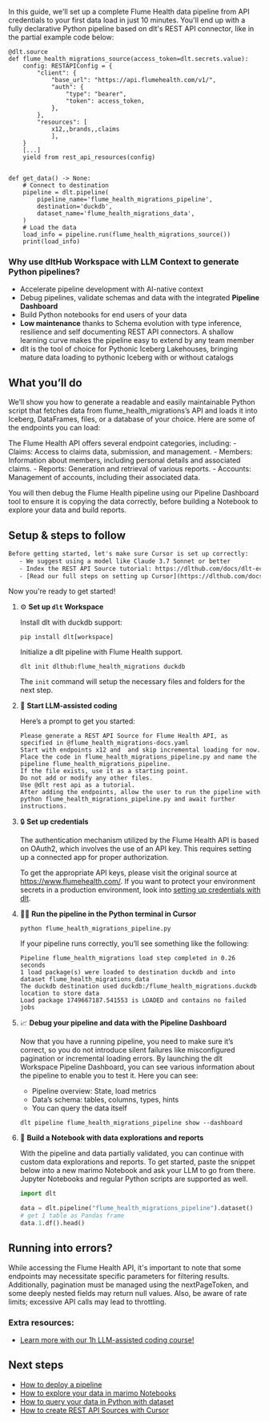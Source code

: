 In this guide, we'll set up a complete Flume Health data pipeline from API credentials to your first data load in just 10 minutes. You'll end up with a fully declarative Python pipeline based on dlt's REST API connector, like in the partial example code below:

```python-outcome
@dlt.source
def flume_health_migrations_source(access_token=dlt.secrets.value):
    config: RESTAPIConfig = {
        "client": {
            "base_url": "https://api.flumehealth.com/v1/",
            "auth": {
                "type": "bearer",
                "token": access_token,
            },
        },
        "resources": [
            x12,,brands,,claims
            ],
    }
    [...]
    yield from rest_api_resources(config)


def get_data() -> None:
    # Connect to destination
    pipeline = dlt.pipeline(
        pipeline_name='flume_health_migrations_pipeline',
        destination='duckdb',
        dataset_name='flume_health_migrations_data', 
    )
    # Load the data
    load_info = pipeline.run(flume_health_migrations_source())
    print(load_info) 
```

### Why use dltHub Workspace with LLM Context to generate Python pipelines?

- Accelerate pipeline development with AI-native context
- Debug pipelines, validate schemas and data with the integrated **Pipeline Dashboard**
- Build Python notebooks for end users of your data
- **Low maintenance** thanks to Schema evolution with type inference, resilience and self documenting REST API connectors. A shallow learning curve makes the pipeline easy to extend by any team member
- dlt is the tool of choice for Pythonic Iceberg Lakehouses, bringing mature data loading to pythonic Iceberg with or without catalogs

## What you’ll do

We’ll show you how to generate a readable and easily maintainable Python script that fetches data from flume_health_migrations’s API and loads it into Iceberg, DataFrames, files, or a database of your choice. Here are some of the endpoints you can load:

The Flume Health API offers several endpoint categories, including: - Claims: Access to claims data, submission, and management. - Members: Information about members, including personal details and associated claims. - Reports: Generation and retrieval of various reports. - Accounts: Management of accounts, including their associated data.

You will then debug the Flume Health pipeline using our Pipeline Dashboard tool to ensure it is copying the data correctly, before building a Notebook to explore your data and build reports.

## Setup & steps to follow

```default
Before getting started, let's make sure Cursor is set up correctly:
   - We suggest using a model like Claude 3.7 Sonnet or better
   - Index the REST API Source tutorial: https://dlthub.com/docs/dlt-ecosystem/verified-sources/rest_api/ and add it to context as **@dlt rest api**
   - [Read our full steps on setting up Cursor](https://dlthub.com/docs/dlt-ecosystem/llm-tooling/cursor-restapi#23-configuring-cursor-with-documentation)
```

Now you're ready to get started!

1. ⚙️ **Set up `dlt` Workspace**
    
    Install dlt with duckdb support:
    ```shell
    pip install dlt[workspace]
    ```

    Initialize a dlt pipeline with Flume Health support.
    ```shell
    dlt init dlthub:flume_health_migrations duckdb
    ```

    The `init` command will setup the necessary files and folders for the next step.
    
2. 🤠 **Start LLM-assisted coding**
    
    Here’s a prompt to get you started:
    
    ```prompt
    Please generate a REST API Source for Flume Health API, as specified in @flume_health_migrations-docs.yaml 
    Start with endpoints x12 and  and skip incremental loading for now. 
    Place the code in flume_health_migrations_pipeline.py and name the pipeline flume_health_migrations_pipeline. 
    If the file exists, use it as a starting point. 
    Do not add or modify any other files. 
    Use @dlt rest api as a tutorial. 
    After adding the endpoints, allow the user to run the pipeline with python flume_health_migrations_pipeline.py and await further instructions.
    ```

    
3. 🔒 **Set up credentials** 
    
    The authentication mechanism utilized by the Flume Health API is based on OAuth2, which involves the use of an API key. This requires setting up a connected app for proper authorization.
    
    To get the appropriate API keys, please visit the original source at https://www.flumehealth.com/.
    If you want to protect your environment secrets in a production environment, look into [setting up credentials with dlt](https://dlthub.com/docs/walkthroughs/add_credentials).
    
4. 🏃‍♀️ **Run the pipeline in the Python terminal in Cursor**
    
    ```shell
    python flume_health_migrations_pipeline.py
    ```
    
    If your pipeline runs correctly, you’ll see something like the following:
    
    ```shell
    Pipeline flume_health_migrations load step completed in 0.26 seconds
    1 load package(s) were loaded to destination duckdb and into dataset flume_health_migrations_data
    The duckdb destination used duckdb:/flume_health_migrations.duckdb location to store data
    Load package 1749667187.541553 is LOADED and contains no failed jobs
    ```
    
5. 📈 **Debug your pipeline and data with the Pipeline Dashboard**

    Now that you have a running pipeline, you need to make sure it’s correct, so you do not introduce silent failures like misconfigured pagination or incremental loading errors. By launching the dlt Workspace Pipeline Dashboard, you can see various information about the pipeline to enable you to test it. Here you can see:
    - Pipeline overview: State, load metrics
    - Data’s schema: tables, columns, types, hints
    - You can query the data itself
    
    ```shell
    dlt pipeline flume_health_migrations_pipeline show --dashboard
    ```
    
6. 🐍 **Build a Notebook with data explorations and reports**

    With the pipeline and data partially validated, you can continue with custom data explorations and reports. To get started, paste the snippet below into a new marimo Notebook and ask your LLM to go from there. Jupyter Notebooks and regular Python scripts are supported as well.

    
    ```python
    import dlt

   data = dlt.pipeline("flume_health_migrations_pipeline").dataset()
   # get 1 table as Pandas frame
   data.1.df().head()
    ```

## Running into errors?

While accessing the Flume Health API, it's important to note that some endpoints may necessitate specific parameters for filtering results. Additionally, pagination must be managed using the nextPageToken, and some deeply nested fields may return null values. Also, be aware of rate limits; excessive API calls may lead to throttling.

### Extra resources:

- [Learn more with our 1h LLM-assisted coding course!](https://www.youtube.com/watch?v=GGid70rnJuM)

## Next steps

- [How to deploy a pipeline](https://dlthub.com/docs/walkthroughs/deploy-a-pipeline)
- [How to explore your data in marimo Notebooks](https://dlthub.com/docs/general-usage/dataset-access/marimo)
- [How to query your data in Python with dataset](https://dlthub.com/docs/general-usage/dataset-access/dataset)
- [How to create REST API Sources with Cursor](https://dlthub.com/docs/dlt-ecosystem/llm-tooling/cursor-restapi)